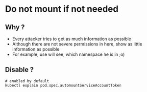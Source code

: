 # Do not mount if not needed

## Why ?

  * Every attacker tries to get as much information as possible
  * Although there are not severe permissions in here, show as little information as possible
  * For example, use will see, which namespace he is in ;o)

## Disable ?

```
# enabled by default 
kubectl explain pod.spec.automountServiceAccountToken
```
